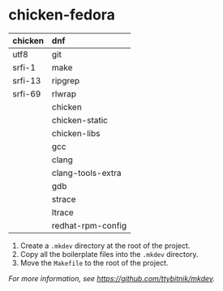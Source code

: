 # chicken-fedora

| chicken | dnf               |
|:--------|:------------------|
| utf8    | git               |
| srfi-1  | make              |
| srfi-13 | ripgrep           |
| srfi-69 | rlwrap            |
|         | chicken           |
|         | chicken-static    |
|         | chicken-libs      |
|         | gcc               |
|         | clang             |
|         | clang-tools-extra |
|         | gdb               |
|         | strace            |
|         | ltrace            |
|         | redhat-rpm-config |

1. Create a `.mkdev` directory at the root of the project.
2. Copy all the boilerplate files into the `.mkdev` directory.
3. Move the `Makefile` to the root of the project.

*For more information, see <https://github.com/ttybitnik/mkdev>.*
